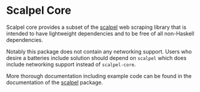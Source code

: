 Scalpel Core
============

Scalpel core provides a subset of the
[scalpel](https://hackage.haskell.org/package/scalpel) web scraping library that
is intended to have lightweight dependencies and to be free of all non-Haskell
dependencies.

Notably this package does not contain any networking support. Users who desire a
batteries include solution should depend on `scalpel` which does include
networking support instead of `scalpel-core`.

More thorough documentation including example code can be found in the
documentation of the [scalpel](https://hackage.haskell.org/package/scalpel)
package.
